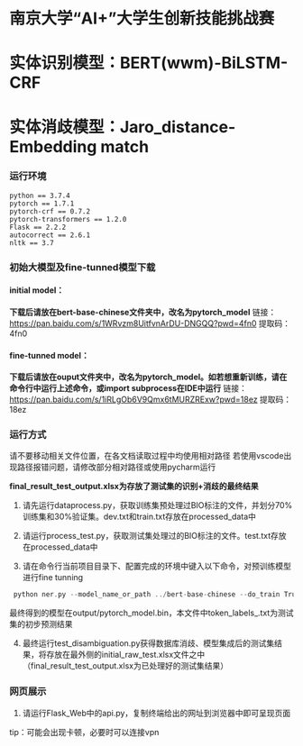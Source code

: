 # 南京大学“AI+”大学生创新技能挑战赛
# 实体识别模型：BERT(wwm)-BiLSTM-CRF 
# 实体消歧模型：Jaro_distance-Embedding match

### 运行环境

```
python == 3.7.4
pytorch == 1.7.1 
pytorch-crf == 0.7.2  
pytorch-transformers == 1.2.0
Flask == 2.2.2         
autocorrect == 2.6.1
nltk == 3.7

```

### 初始大模型及fine-tunned模型下载
#### initial model：
**下载后请放在bert-base-chinese文件夹中，改名为pytorch_model**
链接：https://pan.baidu.com/s/1WRvzm8UitfvnArDU-DNGQQ?pwd=4fn0 
提取码：4fn0
####  fine-tunned model：
**下载后请放在ouput文件夹中，改名为pytorch_model。如若想重新训练，请在命令行中运行上述命令，或import subprocess在IDE中运行**
链接：https://pan.baidu.com/s/1iRLgOb6V9Qmx6tMURZRExw?pwd=18ez 
提取码：18ez

### 运行方式
请不要移动相关文件位置，在各文档读取过程中均使用相对路径
若使用vscode出现路径报错问题，请修改部分相对路径或使用pycharm运行

**final_result_test_output.xlsx为存放了测试集的识别+消歧的最终结果**

1. 请先运行dataprocess.py，获取训练集预处理过BIO标注的文件，并划分70%训练集和30%验证集。dev.txt和train.txt存放在processed_data中

2. 请运行process_test.py，获取测试集处理过的BIO标注的文件。test.txt存放在processed_data中

3. 请在命令行当前项目目录下、配置完成的环境中键入以下命令，对预训练模型进行fine tunning

```c++
 python ner.py --model_name_or_path ../bert-base-chinese --do_train True --do_eval True --do_test True --max_seq_length 256 --train_file ../processed_data/train.txt --eval_file ../processed_data/dev.txt --test_file ../processed_data/test.txt --train_batch_size 8 --eval_batch_size 8 --num_train_epochs 10 --do_lower_case --logging_steps 200 --need_birnn True --rnn_dim 256 --clean True --output_dir ../output
```
最终得到的模型在output/pytorch_model.bin，本文件中token_labels_.txt为测试集的初步预测结果

4. 最终运行test_disambiguation.py获得数据库消歧、模型集成后的测试集结果，将存放在最外侧的initial_raw_test.xlsx文件之中
   （final_result_test_output.xlsx为已处理好的测试集结果）

    
### 网页展示
1. 请运行Flask_Web中的api.py，复制终端给出的网址到浏览器中即可呈现页面

tip：可能会出现卡顿，必要时可以连接vpn





